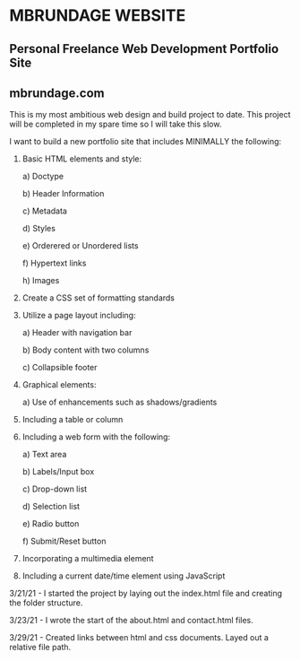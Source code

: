 # MBRUNDAGE WEBSITE

## Personal Freelance Web Development Portfolio Site

## mbrundage.com

This is my most ambitious web design and build project to date. This project will be completed in my spare time so I will take this slow.

I want to build a new portfolio site that includes MINIMALLY the following:

1) Basic HTML elements and style:

    a) Doctype

    b) Header Information

    c) Metadata

    d) Styles

    e) Orderered or Unordered lists

    f) Hypertext links

    h) Images

2) Create a CSS set of formatting standards

3) Utilize a page layout including:

    a) Header with navigation bar

    b) Body content with two columns

    c) Collapsible footer

4) Graphical elements:

    a) Use of enhancements such as shadows/gradients

5) Including a table or column

6) Including a web form with the following:

    a) Text area

    b) Labels/Input box

    c) Drop-down list

    d) Selection list

    e) Radio button

    f) Submit/Reset button

7) Incorporating a multimedia element

8) Including a current date/time element using JavaScript

3/21/21 - I started the project by laying out the index.html file and creating the folder structure.

3/23/21 - I wrote the start of the about.html and contact.html files.

3/29/21 - Created links between html and css documents. Layed out a relative file path.